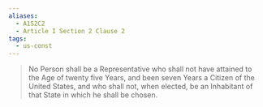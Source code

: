 ```yaml
---
aliases:
  - A1S2C2
  - Article I Section 2 Clause 2
tags:
  - us-const
---
```

> No Person shall be a Representative who shall not have attained to the Age of twenty five Years, and been seven Years a Citizen of the United States, and who shall not, when elected, be an Inhabitant of that State in which he shall be chosen.

